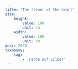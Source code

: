 ```yaml
---
title: 'The flower of the heart'
size:
    height:
        value: 100
        unit: cm
    width:
        value: 100
        unit: cm
year: 2020
taxonomy:
    tag:
        - 'Farbe auf Silber'
---
```

